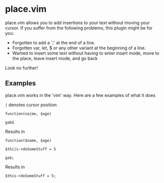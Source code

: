# place.vim

place.vim allows you to add insertions to your text without moving your cursor.
If you suffer from the following problems, this plugin might be for you:

- Forgotten to add a ';' at the end of a line.
- Forgotten var, let, $ or any other variant at the beginning of a line.
- Wanted to insert some text without having to enter insert mode, move to the place, leave insert mode, and go back

Look no further!

## Examples

place.vim works in the 'vim' way. Here are a few examples of what it does


`|` denotes cursor position


```
function(na|me, $age)
```

```
gab$
```
Results in
```
function($name, $age)
```

```
$thi|s->doSomeStuff = 5
```
```
ga$;
```
Results in
```
$this->doSomeStuff = 5;
```
